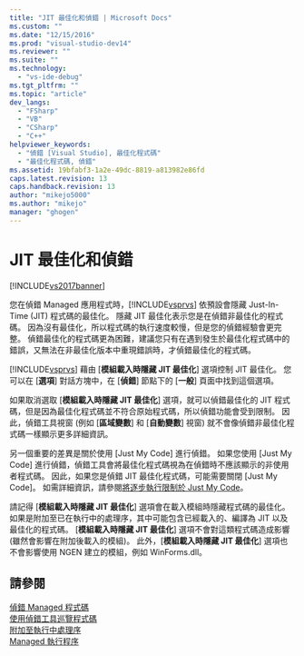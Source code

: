 ```yaml
---
title: "JIT 最佳化和偵錯 | Microsoft Docs"
ms.custom: ""
ms.date: "12/15/2016"
ms.prod: "visual-studio-dev14"
ms.reviewer: ""
ms.suite: ""
ms.technology: 
  - "vs-ide-debug"
ms.tgt_pltfrm: ""
ms.topic: "article"
dev_langs: 
  - "FSharp"
  - "VB"
  - "CSharp"
  - "C++"
helpviewer_keywords: 
  - "偵錯 [Visual Studio], 最佳化程式碼"
  - "最佳化程式碼, 偵錯"
ms.assetid: 19bfabf3-1a2e-49dc-8819-a813982e86fd
caps.latest.revision: 13
caps.handback.revision: 13
author: "mikejo5000"
ms.author: "mikejo"
manager: "ghogen"
---
```

# JIT 最佳化和偵錯
[!INCLUDE[vs2017banner](../code-quality/includes/vs2017banner.md)]

您在偵錯 Managed 應用程式時，[!INCLUDE[vsprvs](../code-quality/includes/vsprvs_md.md)] 依預設會隱藏 Just\-In\-Time \(JIT\) 程式碼的最佳化。  隱藏 JIT 最佳化表示您是在偵錯非最佳化的程式碼。  因為沒有最佳化，所以程式碼的執行速度較慢，但是您的偵錯經驗會更完整。  偵錯最佳化的程式碼更為困難，建議您只有在遇到發生於最佳化程式碼中的錯誤，又無法在非最佳化版本中重現錯誤時，才偵錯最佳化的程式碼。  
  
 [!INCLUDE[vsprvs](../code-quality/includes/vsprvs_md.md)] 藉由 \[**模組載入時隱藏 JIT 最佳化**\] 選項控制 JIT 最佳化。  您可以在 \[**選項**\] 對話方塊中，在 \[**偵錯**\] 節點下的 \[**一般**\] 頁面中找到這個選項。  
  
 如果取消選取 \[**模組載入時隱藏 JIT 最佳化**\] 選項，就可以偵錯最佳化的 JIT 程式碼，但是因為最佳化程式碼並不符合原始程式碼，所以偵錯功能會受到限制。  因此，偵錯工具視窗 \(例如 \[**區域變數**\] 和 \[**自動變數**\] 視窗\) 就不會像偵錯非最佳化程式碼一樣顯示更多詳細資訊。  
  
 另一個重要的差異是關於使用 \[Just My Code\] 進行偵錯。  如果您使用 \[Just My Code\] 進行偵錯，偵錯工具會將最佳化程式碼視為在偵錯時不應該顯示的非使用者程式碼。  因此，如果您是偵錯 JIT 最佳化程式碼，可能需要關閉 \[Just My Code\]。  如需詳細資訊，請參閱[將逐步執行限制於 Just My Code](../debugger/navigating-through-code-with-the-debugger.md#BKMK_Restrict_stepping_to_Just_My_Code)。  
  
 請記得 \[**模組載入時隱藏 JIT 最佳化**\] 選項會在載入模組時隱藏程式碼的最佳化。  如果是附加至已在執行中的處理序，其中可能包含已經載入的、編譯為 JIT 以及最佳化的程式碼。  \[**模組載入時隱藏 JIT 最佳化**\] 選項不會對這類程式碼造成影響 \(雖然會影響在附加後載入的模組\)。  此外，\[**模組載入時隱藏 JIT 最佳化**\] 選項也不會影響使用 NGEN 建立的模組，例如 WinForms.dll。  
  
## 請參閱  
 [偵錯 Managed 程式碼](../debugger/debugging-managed-code.md)   
 [使用偵錯工具巡覽程式碼](../debugger/navigating-through-code-with-the-debugger.md)   
 [附加至執行中處理序](../debugger/attach-to-running-processes-with-the-visual-studio-debugger.md)   
 [Managed 執行程序](../Topic/Managed%20Execution%20Process.md)